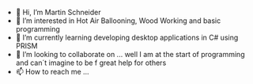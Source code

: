 - 👋 Hi, I’m Martin Schneider
- 👀 I’m interested in Hot Air Ballooning, Wood Working and basic programming
- 🌱 I’m currently learning developing desktop applications in C# using PRISM
- 💞️ I’m looking to collaborate on ... well I am at the start of programming and can´t imagine to be f great help for others
- 📫 How to reach me ...

<!---
MartinHSchneider/MartinHSchneider is a ✨ special ✨ repository because its `README.md` (this file) appears on your GitHub profile.
You can click the Preview link to take a look at your changes.
--->
